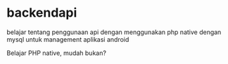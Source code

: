 # backendapi
belajar tentang penggunaan api dengan menggunakan php native dengan mysql untuk management aplikasi android

Belajar PHP native, mudah bukan?
